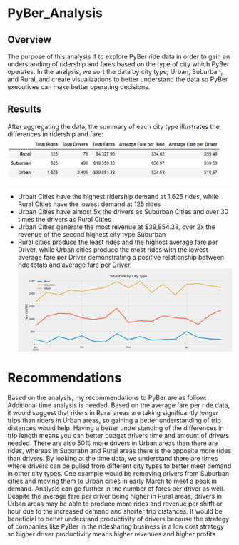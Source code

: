 # PyBer_Analysis
## Overview
The purpose of this analysis if to explore PyBer ride data in order to gain an understanding of ridership and fares based on the type of city which PyBer operates. In the analysis, we sort the data by city type; Urban, Suburban, and Rural, and create visualizations to better understand the data so PyBer executives can make better operating decisions.
## Results
After aggregating the data, the summary of each city type illustrates the differences in ridership and fare:
![This is an image](https://github.com/weise142/PyBer_Analysis/blob/main/Fare%20Summary%20PyBer.PNG)
- Urban Cities have the highest ridership demand at 1,625 rides, while Rural Cities have the lowest demand at 125 rides
- Urban Cities have almost 5x the drivers as Suburban Cities and over 30 times the drivers as Rural Cities
- Urban Cities generate the most revenue at $39,854.38, over 2x the revenue of the second highest city type Suburban
- Rural cities produce the least rides and the highest average fare per Driver, while Urban cities produce the most rides with the lowest average fare per Driver demonstrating a positive relationship between ride totals and average fare per Driver. 
![This is an image](https://github.com/weise142/PyBer_Analysis/blob/main/Resources/Pyber_fare_summary.png)
# Recommendations
Based on the analysis, my recommendations to PyBer are as follow: Additional time analysis is needed. Based on the average fare per ride data, it would suggest that riders in Rural areas are taking significantly longer trips than riders in Urban areas, so gaining a better understanding of trip distances would help. Having a better understanding of the differences in trip length means you can better budget drivers time and amount of drivers needed. There are also 50% more drivers in Urban areas than there are rides, whereas in Suburabn and Rural areas there is the opposite more rides than drivers. By looking at the time data, we understand there are times where drivers can be pulled from different city types to better meet demand in other city types. One example would be removing drivers from Suburban cities and moving them to Urban cities in early March to meet a peak in demand. Analysis can go further in the number of fares per driver as well. Despite the average fare per driver being higher in Rural areas, drivers in Urban areas may be able to produce more rides and revenue per shitft or hour due to the increased demand and shorter trip distances. It would be beneficial to better understand productivity of drivers because the strategy of companies like PyBer in the ridesharing business is a low cost strategy so higher driver productivity means higher revenues and higher profits.
